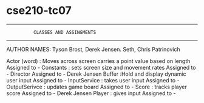 # cse210-tc07
______________________________________________________

              CLASSES AND ASSINGMENTS
______________________________________________________
AUTHOR NAMES: Tyson Brost, Derek Jensen. Seth, Chris Patrinovich

Actor (word) : Moves across screen carries a point value based on length
    Assigned to - 
Constants : sets screen size and movement rates
    Assigned to - 
Director
    Assigned to - Derek Jensen
Buffer :Hold and display dynamic user input
    Assigned to - 
InputService : takes user input
    Assigned to - 
OutputSerivce : updates game board
    Assigned to - 
Score : tracks player score
    Assigned to - Derek Jensen
Player : gives input 
    Assigned to - 
